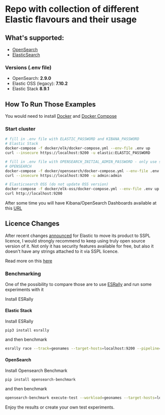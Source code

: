 # Repo with collection of different Elastic flavours and their usage

## What's supported:

- [OpenSearch](https://opensearch.org)
- [ElasticSearch](https://www.elastic.co)

### Versions (.env file)
- OpenSearch: **2.9.0**
- Elastic OSS (legacy): **7.10.2**
- Elastic Stack **8.9.1**


## How To Run Those Examples

You would need to install [Docker](https://docs.docker.com/install/) and [Docker Compose](https://docs.docker.com/compose/install/)

### Start cluster

```sh
# fill in .env file with ELASTIC_PASSWORD and KIBANA_PASSWORD
# Elastic Stack
docker-compose -f docker/elk/docker-compose.yml --env-file .env up
curl --insecure https://localhost:9200 -u elastic:ELASTIC_PASSWORD

# fill in .env file with OPENSEARCH_INITIAL_ADMIN_PASSWORD - only use strong passwords!
# OPENSEARCH
docker-compose -f docker/opensearch/docker-compose.yml --env-file .env up
curl --insecure https://localhost:9200 -u admin:admin

# Elasticsearch OSS (do not update OSS version)
docker-compose -f docker/elk-oss/docker-compose.yml --env-file .env up
curl http://localhost:9200

```

After some time you will have Kibana/OpenSearch Dashboards available at this [URL](http://localhost:5601/)

## Licence Changes

After recent changes [announced](https://www.elastic.co/blog/licensing-change) for Elastic to move its product to SSPL licence, I would strongly recommend to keep using truly open source version of it.
Not only it has security features available for free, but also it doesn't have any strings attached to it via SSPL licence.

Read more on this [here](https://anonymoushash.vmbrasseur.com/2021/01/14/elasticsearch-and-kibana-are-now-business-risks)

### Benchmarking

One of the possibility to compare those are to use [ESRally](https://github.com/elastic/rally) and run some experiments with it

Install ESRally


#### Elastic Stack

Install ESRally
```
pip3 install esrally
```

and then benchmark

```sh
esrally race --track=geonames --target-hosts=localhost:9200 --pipeline=benchmark-only --client-options="use_ssl:true,verify_certs:false,basic_auth_user:'admin',basic_auth_password:'admin'"
```

#### OpenSearch

Install Opensearch Benchmark
```
pip install opensearch-benchmark
```

and then benchmark

```sh
opensearch-benchmark execute-test --workload=geonames --target-hosts=localhost:9200 --pipeline=benchmark-only --client-options="use_ssl:true,verify_certs:false,basic_auth_user:'admin',basic_auth_password:'admin'"
```

Enjoy the results or create your own test experiments.
